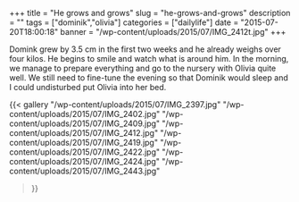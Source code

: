 +++
title = "He grows and grows"
slug = "he-grows-and-grows"
description = ""
tags = ["dominik","olivia"]
categories = ["dailylife"]
date = "2015-07-20T18:00:18"
banner = "/wp-content/uploads/2015/07/IMG_2412t.jpg"
+++

Domink grew by 3.5 cm in the first two weeks and he already weighs over four kilos. He begins to smile and watch what is around him. In the morning, we
manage to prepare everything and go to the nursery with Olivia quite well. We still need to
fine-tune the evening so that Dominik would sleep and I could undisturbed put Olivia into her bed.

{{< gallery
    "/wp-content/uploads/2015/07/IMG_2397.jpg"
    "/wp-content/uploads/2015/07/IMG_2402.jpg"
    "/wp-content/uploads/2015/07/IMG_2409.jpg"
    "/wp-content/uploads/2015/07/IMG_2412.jpg"
    "/wp-content/uploads/2015/07/IMG_2419.jpg"
    "/wp-content/uploads/2015/07/IMG_2422.jpg"
    "/wp-content/uploads/2015/07/IMG_2424.jpg"
    "/wp-content/uploads/2015/07/IMG_2443.jpg"
>}}
